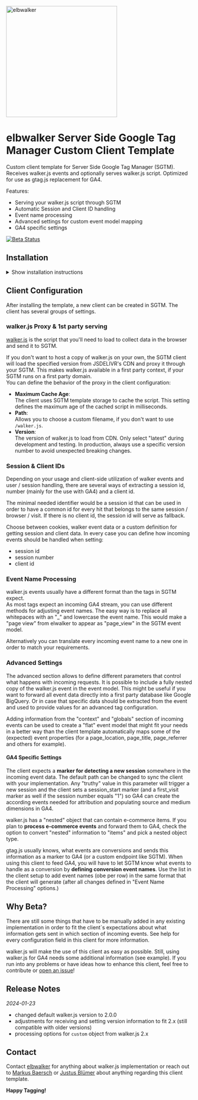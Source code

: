 <p align="left">
  <a href="https://elbwalker.com">
    <img title="elbwalker" src='https://www.elbwalker.com/elbwalker.png' width="300px"/>
  </a>
</p>

# elbwalker Server Side Google Tag Manager Custom Client Template
Custom client template for Server Side Google Tag Manager (SGTM).  
Receives walker.js events and optionally serves walker.js script. Optimized for use as gtag.js replacement for GA4.  

Features:

* Serving your walker.js script through SGTM
* Automatic Session and Client ID handling
* Event name processing
* Advanced settings for custom event model mapping
* GA4 specific settings

[![Beta Status](https://img.shields.io/badge/Status-Beta-yellow.svg)](https://shields.io/)

## Installation

<details>
<summary>Show installation instructions</summary>
This template is not yet available in SGTM's Community Gallery due to currently long review times. Instead, you can install it manually by following these steps:

1. Download this repository by clicking the green "Code" button and selecting "Download ZIP".  
    <a href="https://user-images.githubusercontent.com/6085647/206726857-7cbcce43-6ebc-4249-a593-14e87e044a72.png">
        <img title="elbwalker" src='https://user-images.githubusercontent.com/6085647/206726857-7cbcce43-6ebc-4249-a593-14e87e044a72.png' width="300px"/>
    </a>
2. Unzip the downloaded file.
3. In the SGTM UI, click the *Templates* menu item and in the *Client Templates* section click *New*.
4. Click the "Import" button in the context menu and select the `template.tpl` file from the unzipped folder.
    <a href="https://user-images.githubusercontent.com/6085647/206726854-62f5f083-fb3d-4b4c-9fec-29d0cbc11e0f.png">
        <img title="elbwalker" src='https://user-images.githubusercontent.com/6085647/206726854-62f5f083-fb3d-4b4c-9fec-29d0cbc11e0f.png' width="300px"/>
    </a>
</details>

## Client Configuration
After installing the template, a new client can be created in SGTM. The client has several groups of settings.

### walker.js Proxy & 1st party serving
[walker.js](https://github.com/elbwalker/walker.js) is the script that you'll need to load to collect data in the browser and send it to SGTM.  

If you don't want to host a copy of walker.js on your own, the SGTM client will load the specified version from JSDELIVR's CDN and proxy it through your SGTM. This makes walker.js available in a first party context, if your SGTM runs on a first party domain.  
You can define the behavior of the proxy in the client configuration:

* **Maximum Cache Age**:  
The client uses SGTM template storage to cache the script. This setting defines the maximum age of the cached script in milliseconds.
* **Path**:  
Allows you to choose a custom filename, if you don't want to use `/walker.js`.
* **Version**:  
The version of walker.js to load from CDN. Only select "latest" during development and testing. In production, always use a specific version number to avoid unexpected breaking changes.

### Session & Client IDs
Depending on your usage and client-side utilization of walker events and user / session handling, there are several ways of extracting a session id, number (mainly for the use with GA4) and a client id. 

The minimal needed identifier would be a session id that can be used in order to have a common id for every hit that belongs to the same session / browser / visit. If there is no client id, the session id will serve as fallback. 

Choose between cookies, walker event data or a custom definition for getting session and client data. In every case you can define how incoming events should be handled when setting:

- session id
- session number
- client id

### Event Name Processing
walker.js events usually have a different format than the tags in SGTM expect.  
As most tags expect an incoming GA4 stream, you can use different methods for adjusting event names. The easy way is to replace all whitepaces with an "_" and lowercase the event name. This would make a "page view" from elwalker to appear as "page_view" in the SGTM event model. 

Alternatively you can translate every incoming event name to a new one in order to match your requirements. 

### Advanced Settings
The advanced section allows to define different parameters that control what happens with incoming requests. It is possible to include a fully nested copy of the walker.js event in the event model. This might be useful if you want to forward all event data directly into a first party database like Google BigQuery. Or in case that specific data should be extracted from the event and used to provide values for an advanced tag configuration.

Adding information from the "context" and "globals" section of incoming events can be used to create a "flat" event model that might fit your needs in a better way than the client template automatically maps some of the (expected) event properties (for a page_location, page_title, page_referrer and others for example).

#### GA4 Specific Settings
The client expects a **marker for detecting a new session** somewhere in the incoming event data. The default path can be changed to sync the client with your implementation. Any "truthy" value in this parameter will trigger a new session and the client sets a session_start marker (and a first_visit marker as well if the session number equals "1") so GA4 can create the according events needed for attribution and populating source and medium dimensions in GA4.   

walker.js has a "nested" object that can contain e-commerce items. If you plan to **process e-commerce events** and forward them to GA4, check the option to convert "nested" information to "items" and pick a nested object type.

gtag.js usually knows, what events are conversions and sends this information as a marker to GA4 (or a custom endpoint like SGTM). When using this client to feed GA4, you will have to let SGTM know what events to handle as a conversion by **defining conversion event names**. Use the list in the client setup to add event names (obe per row) in the same format that the client will generate (after all changes defined in "Event Name Processing" options.)  

## Why Beta?
There are still some things that have to be manually added in any existing implementation in order to fit the client`s expectations about what information gets sent in which section of incoming events. See help for every configuration field in this client for more information. 

walker.js will make the use of this client as easy as possible. Still, using walker.js for GA4 needs some additional information (see example). If you run into any problems or have ideas how to enhance this client, feel free to contribute or [open an issue](https://github.com/elbwalker/sgtm-client-template/issues/new)!

## Release Notes
*2024-01-23*
- changed default walker.js version to 2.0.0
- adjustments for receiving and setting version information to fit 2.x (still compatible with older versions)
- processing options for `custom` object from walker.js 2.x

## Contact
Contact [elbwalker](https://www.elbwalker.com/) for anything about walker.js implementation or reach out to [Markus Baersch](https://github.com/mbaersch) or [Justus Blümer](https://github.com/justusbluemer) about anything regarding this client template. 

**Happy Tagging!**
